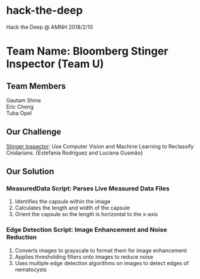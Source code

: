 # hack-the-deep
Hack the Deep @ AMNH 2018/2/10

# Team Name: Bloomberg Stinger Inspector (Team U)

## Team Members  
Gautam Shine  
Eric Cheng  
Tuba Opel  

## Our Challenge
[Stinger Inspector](https://github.com/amnh/HackTheDeep/wiki/Stinger-Inspector): Use Computer Vision and Machine Learning to Reclassify Cnidarians. {Estefania Rodriguez and Luciana Gusmão}

## Our Solution

### MeasuredData Script: Parses Live Measured Data Files
1) Identifies the capsule within the image    
2) Calculates the length and width of the capsule  
3) Orient the capsule so the length is horizontal to the x-axis

### Edge Detection Script: Image Enhancement and Noise Reduction
1) Converts images to grayscale to format them for image enhancement
2) Applies thresholding filters onto images to reduce noise
2) Uses multiple edge detection algorithms on images to detect edges of nematocysts
